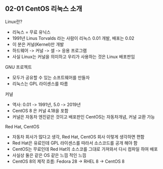 ## 02-01 CentOS 리눅스 소개

Linux란?

- 리눅스 = 무료 유닉스
- 1991년 Linus Torvalds 라는 사람이 리눅스 0.01 개발, 배포는 0.02
- 이 분은 커널(Kernel)만 개발
- 하드웨어 -> 커널 -> 셀 -> 응용 프로그램
- 사실 Linux는 커널을 의미하고 우리가 사용하는 것은 Linux 배포판임

GNU 프로젝트

- 모두가 공유할 수 있는 소프트웨어를 만들자
- 리눅스는 GPL 라이센스를 따름

커널

- 역사: 0.01 -> 1991년, 5.0 -> 2019년
- CentOS 8 은 커널 4.18을 포함
- 커널은 자동차 엔진같은 것이고 배포판인 CentOS는 자동차개념, 커널 교환 가능

Red Hat, CentOS

- 자동차 회사가 많다고 생각, Red Hat, CentOS 회사 이렇게 생각하면 편함
- Red Hat은 유료인데 GPL 라이센스를 따라서 소스코드를 공개 해야 함
- CentOS는 무료인데 Red Hat의 소스코를 그대로 가져와서 다시 컴파일 하여 배포
- 사실상 둘은 같은 OS 같은 느낌 적인 느낌
- CentOS 8의 제작 흐름: Fedora 28 -> RHEL 8 -> CentOS 8
